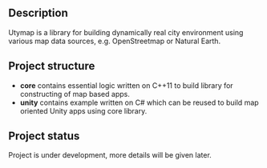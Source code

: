 <h2> Description </h2>
<p>Utymap is a library for building dynamically real city environment using various map data sources, e.g. OpenStreetmap or Natural Earth.</p>

<h2> Project structure </h2>

<ul>
    <li><b>core</b> contains essential logic written on C++11 to build library for constructing of map based apps. </li>
    <li><b>unity</b> contains example written on C# which can be reused to build map oriented Unity apps using core library. </li>
</ul>

<h2> Project status </h2>
<p> Project is under development, more details will be given later. </p>